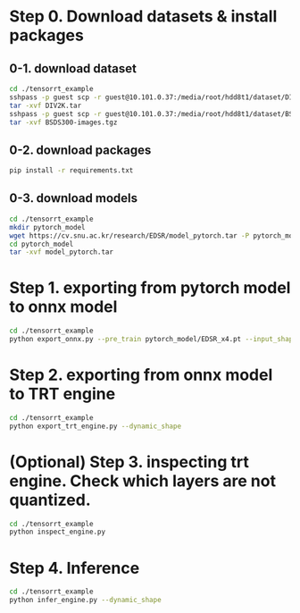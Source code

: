 
# Step 0. Download datasets & install packages

##  0-1. download dataset
```bash
cd ./tensorrt_example
sshpass -p guest scp -r guest@10.101.0.37:/media/root/hdd8t1/dataset/DIV2K.tar .
tar -xvf DIV2K.tar
sshpass -p guest scp -r guest@10.101.0.37:/media/root/hdd8t1/dataset/BSDS300-images.tgz .
tar -xvf BSDS300-images.tgz

```

## 0-2. download packages

```bash
pip install -r requirements.txt
```

## 0-3. download models

```bash
cd ./tensorrt_example
mkdir pytorch_model
wget https://cv.snu.ac.kr/research/EDSR/model_pytorch.tar -P pytorch_model/
cd pytorch_model
tar -xvf model_pytorch.tar
```


# Step 1. exporting from pytorch model to onnx model

```bash
cd ./tensorrt_example
python export_onnx.py --pre_train pytorch_model/EDSR_x4.pt --input_shape 1 3 340 510 --dynamic_shape --model EDSR --scale 4 --n_resblocks 32 --n_feats 256 --res_scale 0.1 --n_threads 1 --test_only
```

# Step 2. exporting from onnx model to TRT engine
```bash
cd ./tensorrt_example
python export_trt_engine.py --dynamic_shape
```

# (Optional) Step 3. inspecting trt engine. Check which layers are not quantized.
```bash
cd ./tensorrt_example
python inspect_engine.py
```

# Step 4. Inference
```bash
cd ./tensorrt_example
python infer_engine.py --dynamic_shape
```

